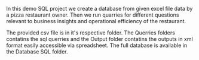 In this demo SQL project we create a database from given excel file data by a pizza restaurant owner. Then we run quarries for different questions relevant to business insights and operational efficiency of the restaurant.

The provided csv file is in it's respective folder. The Querries folders contatins the sql querries and the Output folder contatins the outputs in xml format easily accessible via spreadsheet. The full database is available in the Database SQL folder.


